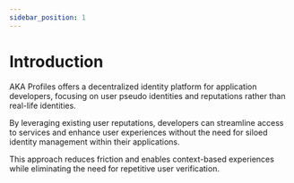 ```yaml
---
sidebar_position: 1
---
```


# Introduction

AKA Profiles offers a decentralized identity platform for application developers, focusing on user pseudo identities and reputations rather than real-life identities.

By leveraging existing user reputations, developers can streamline access to services and enhance user experiences without the need for siloed identity management within their applications.

This approach reduces friction and enables context-based experiences while eliminating the need for repetitive user verification.

